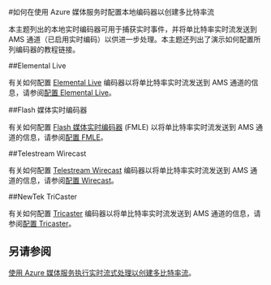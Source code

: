 <properties
    pageTitle="在使用 Azure 媒体服务时配置本地编码器以创建多比特率流 | Azure"
    description="本主题列出的本地实时编码器可用于捕获实时事件，并将单比特率实时流发送到 AMS 通道（已启用实时编码）以供进一步处理。本主题列出了演示如何配置所列编码器的教程链接。"
    services="media-services"
    documentationcenter=""
    author="juliako"
    manager="erikre"
    editor="" />
<tags
    ms.assetid="0ec6f046-0841-4673-9057-883bdbc30d5c"
    ms.service="media-services"
    ms.workload="media"
    ms.tgt_pltfrm="na"
    ms.devlang="na"
    ms.topic="article"
    ms.date="01/23/2016"
    wacn.date="03/10/2017"
    ms.author="juliako" />  


#如何在使用 Azure 媒体服务时配置本地编码器以创建多比特率流

本主题列出的本地实时编码器可用于捕获实时事件，并将单比特率实时流发送到 AMS 通道（已启用实时编码）以供进一步处理。本主题还列出了演示如何配置所列编码器的教程链接。


##Elemental Live

有关如何配置 [Elemental Live](http://www.elementaltechnologies.com/products/elemental-live) 编码器以将单比特率实时流发送到 AMS 通道的信息，请参阅[配置 Elemental Live](/documentation/articles/media-services-configure-elemental-live-encoder/)。
 
##Flash 媒体实时编码器

有关如何配置 [Flash 媒体实时编码器](http://www.adobe.com/products/flash-media-encoder.html) (FMLE) 以将单比特率实时流发送到 AMS 通道的信息，请参阅[配置 FMLE](/documentation/articles/media-services-configure-fmle-live-encoder/)。

##Telestream Wirecast

有关如何配置 [Telestream Wirecast](http://www.telestream.net/wirecast/overview.htm) 编码器以将单比特率实时流发送到 AMS 通道的信息，请参阅[配置 Wirecast](/documentation/articles/media-services-configure-wirecast-live-encoder/)。

##NewTek TriCaster

有关如何配置 [Tricaster](http://newtek.com/products/tricaster-40.html) 编码器以将单比特率实时流发送到 AMS 通道的信息，请参阅[配置 Tricaster](/documentation/articles/media-services-configure-tricaster-live-encoder/)。


## 另请参阅

[使用 Azure 媒体服务执行实时流式处理以创建多比特率流](/documentation/articles/media-services-manage-live-encoder-enabled-channels/)。

<!---HONumber=Mooncake_0306_2017-->